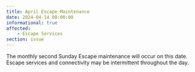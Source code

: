 ```yaml
---
title: April Escape Maintenance 
date: 2024-04-14 00:00:00
informational: true
affected:
    - Escape Services
section: issue
---
```


The monthly second Sunday Escape maintenance will occur on this date. Escape services and connectivity may be intermittent throughout the day.
